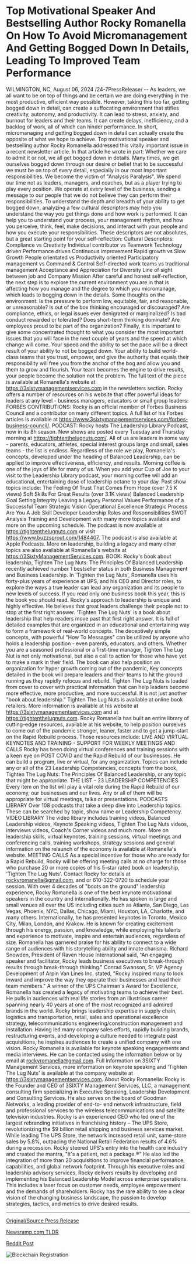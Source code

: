 # Top Motivational Speaker And Bestselling Author Rocky Romanella On How To Avoid Micromanagement And Getting Bogged Down In Details, Leading To Improved Team Performance

WILMINGTON, NC, August 06, 2024 /24-7PressRelease/ -- As leaders, we all want to be on top of things and be certain we are doing everything in the most productive, efficient way possible. However, taking this too far, getting bogged down in detail, can create a suffocating environment that stifles creativity, autonomy, and productivity. It can lead to stress, anxiety, and burnout for leaders and their teams. It can create delays, inefficiency, and a backlog of work, all of which can hinder performance. In short, micromanaging and getting bogged down in detail can actually create the opposite of what we hope to achieve. Top motivational speaker and bestselling author Rocky Romanella addressed this vitally important issue in a recent newsletter article. In that article he wrote in part:  Whether we care to admit it or not, we all get bogged down in details. Many times, we get ourselves bogged down through our desire or belief that to be successful we must be on top of every detail, especially in our most important responsibilities. We become the victim of "Analysis Paralysis".  We spend our time not as leaders, managers, and coaches, but as a player trying to play every position. We operate at every level of the business, sending a message to our people that we do not believe they can perform their responsibilities.  To understand the depth and breadth of your ability to get bogged down, analyzing a few cultural descriptors may help you understand the way you get things done and how work is performed. It can help you to understand your process, your management rhythm, and how you perceive, think, feel, make decisions, and interact with your people and how you execute your responsibilities.  These descriptors are not absolutes, but a great starting point for your self-reflection:  Cultural Descriptors:  Compliance vs Creativity Individual contributor vs Teamwork Technology driven Performance driven Continuous improvement Rapid growth vs Slow Growth People orientated vs Productivity oriented Participatory management vs Command & Control Self-directed work teams vs traditional management Acceptance and Appreciation for Diversity Line of sight between job and Company Mission  After careful and honest self-reflection, the next step is to explore the current environment you are in that is affecting how you manage and the degree to which you micromanage, which leads to bogging down in the details.  Some thoughts on the environment:  Is the pressure to perform low, equitable, fair, and reasonable, or unreasonable? Is out of the box thinking encouraged or discouraged? Are compliance, ethics, or legal issues ever denigrated or marginalized? Is bad conduct rewarded or tolerated? Does short-term thinking dominate? Are employees proud to be part of the organization?  Finally, it is important to give some concentrated thought to what you consider the most important issues that you will face in the next couple of years and the speed at which change will come. Your speed and the ability to set the pace will be a direct result of your ability to not be bogged down.  Your ability to build world-class teams that you trust, empower, and give the authority that equals their responsibility will free you from the anchor of the bog and allow you and them to grow and flourish. Your team becomes the engine to drive results, your people become the solution not the problem.  The full text of the piece is available at Romanella's website at https://3sixtymanagementservices.com in the newsletters section.  Rocky offers a number of resources on his website that offer powerful ideas for leaders at any level - business managers, educators or small group leaders:  FORBES CONTRIBUTIONS:  Rocky is an official member of Forbes Business Council and a contributor on many different topics. A full list of his Forbes articles is available at https://www.3sixtymanagementservices.com/forbes-business-council/.  PODCAST:  Rocky hosts The Leadership Library Podcast, now in its 8h season. New shows are posted every Tuesday and Thursday morning at https://tightenthelugnuts.com/.  All of us are leaders in some way - parents, educators, athletes, special interest groups large and small, sales teams - the list is endless. Regardless of the role we play, Romanella's concepts, developed under the heading of Balanced Leadership, can be applied to improve effectiveness, efficiency, and results.  Morning coffee is one of the joys of life for many of us. When you add your Cup of Joe to your visit to the Leadership Library podcast, your morning coffee will add an educational, entertaining dose of leadership octane to your day. Past show topics include:  The Feeling Of Trust That Comes From Hope (over 7.5 K views) Soft Skills For Great Results (over 3.1K views) Balanced Leadership Goal Setting Integrity Leaving a Legacy Personal Values Performance of a Successful Team Strategic Vision Operational Excellence Strategic Process Are You A Job Skill Developer Leadership Roles and Responsibilities SWOT Analysis Training and Development  with many more topics available and more on the upcoming schedule.  The podcast is now available at https://tightenthelugnuts.com or visit https://www.buzzsprout.com/1484407. The podcast is also available at Apple Podcasts. More on leadership, building a legacy and many other topics are also available at Romanella's website at https://3SixtyManagementServices.com.  BOOK:  Rocky's book about leadership, Tighten The Lug Nuts: The Principles Of Balanced Leadership recently achieved number 1 bestseller status in both Business Management and Business Leadership.  In 'Tighten the Lug Nuts', Romanella uses his forty-plus years of experience at UPS, and his CEO and Director roles, to explore the ways a true leader can lead any organization and its people to new levels of success.  If you read only one business book this year, this is the book you should read.  Rocky's approach to leadership is unique and highly effective. He believes that great leaders challenge their people not to stop at the first right answer. 'Tighten The Lug Nuts' is a book about leadership that help readers move past that first right answer. It is full of detailed examples that are organized in an educational and entertaining way to form a framework of real-world concepts. The deceptively simple concepts, with powerful "How To Messages" can be utilized by anyone who holds a leadership position - even parents, educators, and others. Whether you are a seasoned professional or a first-time manager, Tighten The Lug Nut is not only motivational, but also a call to action for those who have yet to make a mark in their field.  The book can also help position an organization for hyper growth coming out of the pandemic, Key concepts detailed in the book will prepare leaders and their teams to hit the ground running as they rapidly refocus and rebuild. Tighten The Lug Nuts is loaded from cover to cover with practical information that can help leaders become more effective, more productive, and more successful. It is not just another "book about leadership."  Tighten The Lug Nuts is available at online book retailers. More information is available at his website at https://3sixtymanagementservices.com and at https://tightenthelugnuts.com.  Rocky Romanella has built an entire library of cutting-edge resources, available at his website, to help position ourselves to come out of the pandemic stronger, leaner, faster and to get a jump-start on the Rapid Rebuild process. Those resources include:  LIVE AND VIRTUAL KEYNOTES AND TRAINING - SUPPORT FOR WEEKLY MEETINGS AND CALLS  Rocky has been doing virtual conferences and training sessions with a keen eye on POST COVID and the Rapid Rebuild of our businesses. He can build a program, live or virtual, for any organization. Topics can include any or all of the 23 Leadership Competencies, concepts from the book, Tighten The Lug Nuts: The Principles Of Balanced Leadership, or any topic that might be appropriate.  THE LIST - 23 LEADERSHIP COMPETENCIES  Every item on the list will play a vital role during the Rapid Rebuild of our economy, our businesses and our lives. Any or all of them will be appropriate for virtual meetings, talks or presentations.  PODCASTS LIBRARY  Over 108 podcasts that take a deep dive into Leadership topics. These can be searched by topic, show name or Leadership Competency.  VIDEO LIBRARY  The video library includes training videos, Balanced Leadership videos, Keynote Speaking videos, Tighten The Lug Nuts videos, interviews videos, Coach's Corner videos and much more.  More on leadership skills, virtual keynotes, training sessions, virtual meetings and conferencing calls, training workshops, strategy sessions and general information on the relaunch of the economy is available at Romanella's website.  MEETING CALLS  As a special incentive for those who are ready for a Rapid Rebuild, Rocky will be offering meeting calls at no charge for those who purchase 20 or more copies of his 5-star rated book on leadership, 'Tighten The Lug Nuts'. Contact Rocky for details at rockyromanella@gmail.com, and or 610-322-0720 to schedule your session.  With over 4 decades of "boots on the ground" leadership experience, Rocky Romanella is one of the best keynote motivational speakers in the country and internationally. He has spoken in large and small venues all over the US including cities such as Atlanta, San Diego, Las Vegas, Phoenix, NYC, Dallas, Chicago, Miami, Houston, LA, Charlotte, and many others. Internationally, he has presented keynotes in Toronto, Mexico City, Milan, London, and Krakow. He is known for creating excitement through his energy, passion, and knowledge, while employing his talents and experience to motivate, inspire and entertain audiences, regardless of size.  Romanella has garnered praise for his ability to connect to a wide range of audiences with his storytelling ability and innate charisma. Richard Snowden, President of Raven House International said, "An engaging speaker and facilitator, Rocky leads business executives to break-through results through break-through thinking." Conrad Swanson, Sr. VP Agency Development of Arpin Van Lines Inc. stated, "Rocky inspired many to look inward and improve the way they operate their businesses and lead their team members."  A winner of the UPS Chairman's Award for Excellence, Romanella has created a legacy of motivating teams to achieve their best. He pulls in audiences with real life stories from an illustrious career spanning nearly 40 years at one of the most recognized and admired brands in the world. Rocky brings leadership expertise in supply chain, logistics and transportation, retail, sales and operational excellence strategy, telecommunications engineering/construction management and installation. Having led many company sales efforts, rapidly building brands, restructuring events, and developing a culture needed to integrate past acquisitions, he inspires audiences to create a unified company with one vision.  Rocky Romanella is available for keynote speaking engagements and media interviews. He can be contacted using the information below or by email at rockyromanella@gmail.com. Full information on 3SIXTY Management Services, more information on keynote speaking and 'Tighten The Lug Nuts' is available at the company website at https://3sixtymanagementservices.com.  About Rocky Romanella:  Rocky is the Founder and CEO of 3SIXTY Management Services, LLC, a management consulting firm specializing in Executive Speaking, Leadership Development and Consulting Services. He also serves on the board of Goodman Networks, a leading provider of end-to- end network infrastructure, field and professional services to the wireless telecommunications and satellite television industries.  Rocky is an experienced CEO who led one of the largest rebranding initiatives in franchising history – The UPS Store, revolutionizing the $9 billion retail shipping and business services market.  While leading The UPS Store, the network increased retail unit, same-store sales by 5.8%, outpacing the National Retail Federation results of 4.6% during a recession.  Rocky steered UPS's entry into the health care industry and created the mantra, "It's a patient, not a package.®"  He also led the integration of more than 20 acquisitions to improve financial performance, capabilities, and global network footprint.  Through his executive roles and leadership advisory services, Rocky delivers results by developing and implementing his Balanced Leadership Model across enterprise operations. This includes a laser focus on customer needs, employee empowerment and the demands of shareholders.  Rocky has the rare ability to see a clear vision of the changing business landscape, the passion to develop strategies, tactics, and metrics to drive desired results. 

---

[Original/Source Press Release](https://www.24-7pressrelease.com/press-release/513122/top-motivational-speaker-and-bestselling-author-rocky-romanella-on-how-to-avoid-micromanagement-and-getting-bogged-down-in-details-leading-to-improved-team-performance)
                    

[Newsramp.com TLDR](None) 



[Reddit Post](https://www.reddit.com/r/Leadership_Management/comments/1elbclq/leadership_expert_rocky_romanella_addresses_the/) 



![Blockchain Registration](https://cdn.newsramp.app/24-7PressRelease/qrcode/248/6/roamWhBQ.webp)